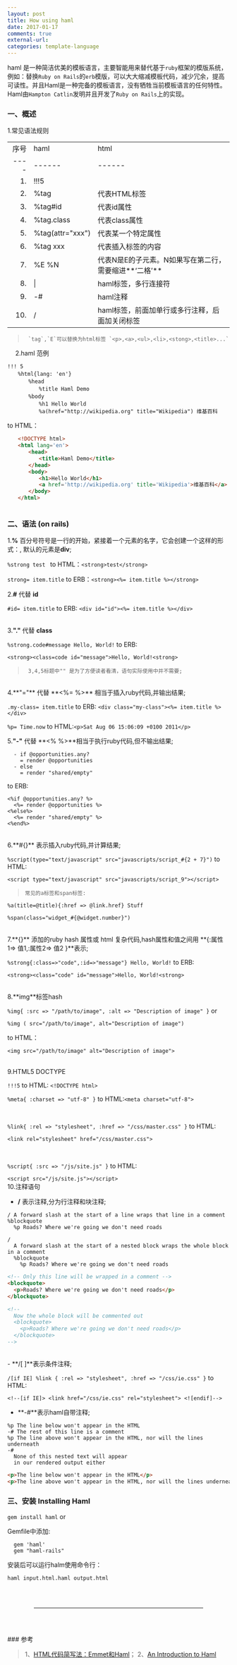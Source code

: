 ```yaml
---
layout: post
title: How using haml
date: 2017-01-17
comments: true
external-url:
categories: template-language
---
```



haml 是一种简洁优美的模板语言，主要智能用来替代基于`ruby`框架的模版系统，例如：替换`Ruby on Rails`的`erb`模版，可以大大缩减模板代码，减少冗余，提高可读性。并且Haml是一种完备的模板语言，没有牺牲当前模板语言的任何特性。Haml由`Hampton Catlin`发明并且开发了`Ruby on Rails`上的实现。

### 一、概述

1.常见语法规则

||||
|----:|:----|:---|
| 序号 | haml | html |
|----|------|------|
| 1. | !!!5 | <!DOCTYPE html> |
| 2. | %tag | 代表HTML标签 |
| 3. | %tag#id | 代表id属性 |
| 4. | %tag.class | 代表class属性 |
| 5. | %tag(attr="xxx") | 代表某一个特定属性 |
| 6. | %tag xxx | 代表插入标签的内容 |
| 7. | %E %N | 代表N是E的子元素。N如果写在第二行，需要缩进**‘二格’** |
| 8. | \| | haml标签，多行连接符 |
| 9. | -# | haml注释 |
| 10. | / | haml标签，前面加单行或多行注释，后面加关闭标签 |

>      `tag`,`E`可以替换为html标签 `<p>,<a>,<ul>,<li>,<stong>,<title>...`

　
2.haml 范例

```haml
!!! 5
　　%html{lang: 'en'}
　　　　%head
　　　　　　%title Haml Demo
　　　　%body
　　　　　　%h1 Hello World
　　　　　　%a(href="http://wikipedia.org" title="Wikipedia") 维基百科
```
to HTML：

```html
　　<!DOCTYPE html>
　　<html lang='en'>
　　　　<head>
　　　　　　<title>Haml Demo</title>
　　　　</head>
　　　　<body>
　　　　　　<h1>Hello World</h1>
　　　　　　<a href='http://wikipedia.org' title='Wikipedia'>维基百科</a>
　　　　</body>
　　</html>
　　
```
### 二、语法 (on rails)
1.**%** 百分号符号是一行的开始，紧接着一个元素的名字，它会创建一个这样的形式：**<element></element>**,  默认的元素是**div**;

`%strong test `   to HTML：`<strong>test</strong>`

 `strong= item.title`    to ERB：`<strong><%= item.title %></strong>`
<br>
  
2.**#** 代替 **id**

`#id= item.title`         to ERB:    `<div id="id"><%= item.title %></div>`  
<br>

3.**"."** 代替 **class**

`%strong.code#message Hello, World!`  to ERB: 

 `<strong><class=code id="message">Hello, World!<strong>`

 >      3,4,5标题中"" 是为了方便读者看清，语句实际使用中并不需要;

<br>
4.**"="** 代替 **<%= %>** 相当于插入ruby代码,并输出结果;

`.my-class= item.title`     to ERB: `<div class="my-class"><%= item.title %></div>`
<br>

`%p= Time.now` to HTML:`<p>Sat Aug 06 15:06:09 +0100 2011</p>`
<br>

5.**"-"** 代替 **<%  %>**相当于执行ruby代码,但不输出结果;

```
  - if @opportunities.any?
    = render @opportunities
  - else
    = render "shared/empty"
```
to ERB:

```
<%if @opportunities.any? %>
  <%= render @opportunities %>
<%else%>
  <%= render "shared/empty" %>
<%end%>
```
<br>
6.**#{}** 表示插入ruby代码,并计算结果;

`%script(type="text/javascript" src="javascripts/script_#{2 + 7}")` to HTML:

`<script type="text/javascript" src="javascripts/script_9"></script>`


>     常见的a标签和span标签:

```
%a(title=@title){:href => @link.href} Stuff

%span(class="widget_#{@widget.number}")
```
<br>
7.**{}** 添加的ruby hash 属性或 html 复杂代码,hash属性和值之间用 **{:属性1=> 值1,:属性2=> 值2 }**表示;

`%strong{:class=>"code",:id=>"message"} Hello, World!` to ERB: 

`<strong><class="code" id="message">Hello, World!<strong>` 

<br>
8.**img**标签hash

`%img{ :src => "/path/to/image", :alt => "Description of image" }` or

`%img ( src="/path/to/image", alt="Description of image")`

to HTML：

`<img src="/path/to/image" alt="Description of image">`

<br>
9.HTML5 DOCTYPE


`!!!5`  to HTML: `<!DOCTYPE html>`


`%meta{ :charset => "utf-8" }` to HTML:`<meta charset="utf-8"> `

<br>

`%link{ :rel => "stylesheet", :href => "/css/master.css" }` to HTML:

`<link rel="stylesheet" href="/css/master.css">`

<br>

`%script{ :src => "/js/site.js" }` to HTML:

`<script src="/js/site.js"></script>`
<br>
10.注释语句

- **/** 表示注释,分为行注释和块注释;

```
/ A forward slash at the start of a line wraps that line in a comment  
%blockquote  
  %p Roads? Where we're going we don't need roads
  
/  
  A forward slash at the start of a nested block wraps the whole block in a comment  
  %blockquote  
    %p Roads? Where we're going we don't need roads
```

```html
<!-- Only this line will be wrapped in a comment --> 
<blockquote> 
  <p>Roads? Where we're going we don't need roads</p> 
</blockquote> 

<!-- 
  Now the whole block will be commented out 
  <blockquote> 
    <p>Roads? Where we're going we don't need roads</p> 
  </blockquote> 
-->
```
<br>
- **/[ ]**表示条件注释;

`/[if IE] %link { :rel => "stylesheet", :href => "/css/ie.css" }` to HTML:

`<!--[if IE]> <link href="/css/ie.css" rel="stylesheet"> <![endif]-->`
<br>
- **-#**表示haml自带注释;

```
%p The line below won't appear in the HTML 
-# The rest of this line is a comment 
%p The line above won't appear in the HTML, nor will the lines underneath 
-# 
  None of this nested text will appear 
  in our rendered output either
```


```html
<p>The line below won't appear in the HTML</p> 
<p>The line above won't appear in the HTML, nor will the lines underneath</p>
```

### 三、安装 Installing Haml

`gem install haml` or

Gemfile中添加: 
```
  gem 'haml'
  gem "haml-rails"
```

安装后可以运行halm使用命令行：

`haml input.html.haml output.html`



<hr style="margin: 60px">
### 参考

>1、[HTML代码简写法：Emmet和Haml](http://www.ruanyifeng.com/blog/2013/06/emmet_and_haml.html)；
 2、[An Introduction to Haml](https://www.sitepoint.com/an-introduction-to-haml/)


